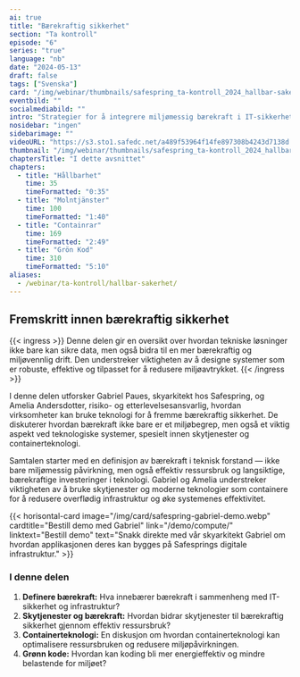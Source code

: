 ```yaml
---
ai: true
title: "Bærekraftig sikkerhet"
section: "Ta kontroll"
episode: "6"
series: "true"
language: "nb"
date: "2024-05-13"
draft: false
tags: ["Svenska"]
card: "/img/webinar/thumbnails/safespring_ta-kontroll_2024_hallbar-sakerhet.jpg"
eventbild: ""
socialmediabild: ""
intro: "Strategier for å integrere miljømessig bærekraft i IT-sikkerhetsstrategier."
nosidebar: "ingen"
sidebarimage: ""
videoURL: "https://s3.sto1.safedc.net/a489f53964f14fe897308b4243d7138d:processedvideos/safespring_ta-kontroll_2024_hallbar-sakerhet_final/master.m3u8"
thumbnail: "/img/webinar/thumbnails/safespring_ta-kontroll_2024_hallbar-sakerhet.jpg"
chaptersTitle: "I dette avsnittet"
chapters:
  - title: "Hållbarhet"
    time: 35
    timeFormatted: "0:35"
  - title: "Molntjänster"
    time: 100
    timeFormatted: "1:40"
  - title: "Containrar"
    time: 169
    timeFormatted: "2:49"
  - title: "Grön Kod"
    time: 310
    timeFormatted: "5:10"
aliases:
  - /webinar/ta-kontroll/hallbar-sakerhet/
---
```

## Fremskritt innen bærekraftig sikkerhet

{{< ingress >}}
Denne delen gir en oversikt over hvordan tekniske løsninger ikke bare kan sikre data, men også bidra til en mer bærekraftig og miljøvennlig drift. Den understreker viktigheten av å designe systemer som er robuste, effektive og tilpasset for å redusere miljøavtrykket.
{{< /ingress >}}

I denne delen utforsker Gabriel Paues, skyarkitekt hos Safespring, og Amelia Andersdotter, risiko- og etterlevelsesansvarlig, hvordan virksomheter kan bruke teknologi for å fremme bærekraftig sikkerhet. De diskuterer hvordan bærekraft ikke bare er et miljøbegrep, men også et viktig aspekt ved teknologiske systemer, spesielt innen skytjenester og containerteknologi.

Samtalen starter med en definisjon av bærekraft i teknisk forstand — ikke bare miljømessig påvirkning, men også effektiv ressursbruk og langsiktige, bærekraftige investeringer i teknologi. Gabriel og Amelia understreker viktigheten av å bruke skytjenester og moderne teknologier som containere for å redusere overflødig infrastruktur og øke systemenes effektivitet.

{{< horisontal-card image="/img/card/safespring-gabriel-demo.webp" cardtitle="Bestill demo med Gabriel" link="/demo/compute/" linktext="Bestill demo" text="Snakk direkte med vår skyarkitekt Gabriel om hvordan applikasjonen deres kan bygges på Safesprings digitale infrastruktur." >}}

### I denne delen

1. **Definere bærekraft:** Hva innebærer bærekraft i sammenheng med IT-sikkerhet og infrastruktur?
2. **Skytjenester og bærekraft:** Hvordan bidrar skytjenester til bærekraftig sikkerhet gjennom effektiv ressursbruk?
3. **Containerteknologi:** En diskusjon om hvordan containerteknologi kan optimalisere ressursbruken og redusere miljøpåvirkningen.
4. **Grønn kode:** Hvordan kan koding bli mer energieffektiv og mindre belastende for miljøet?